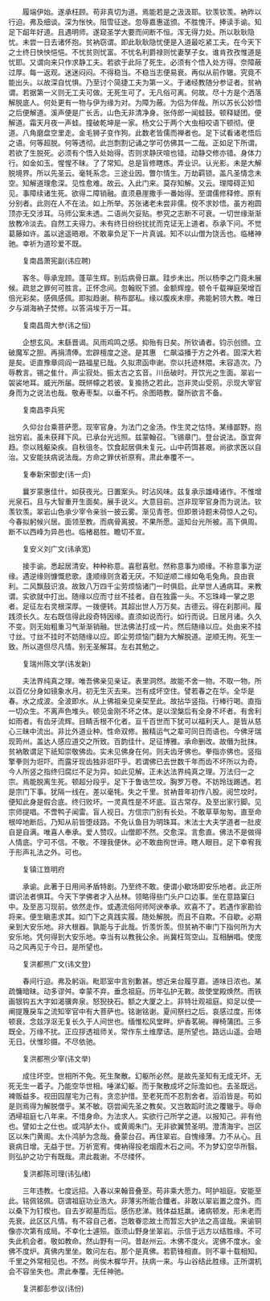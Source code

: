 <!-- { "loadSidebar": true } -->
　　履端伊始。遂承枉顾。苟非真切为道。焉能若是之汲汲耶。钦羡钦羡。衲昨以行迫。弗及细谈。深为怅怏。阻雪征途。忽辱嘉惠遥颁。不胜愧汗。捧读手谕。知足下龆年好道。且遇明师。遂窥圣学大要而间断不恒。浑无得力处。所以耿耿隐忧。未尝一日去诸怀抱。贫衲窃谓。即此耿耿隐忧便是入道最吃紧工夫。在今天下之士终日怏怏悒悒。不忧贫则忧富。不忧名利爵禄则忧妻孥子女。谁肯孜孜惟道是忧耶。又谓向来只作求静工夫。若欲于此际了死生。必须有个悟入处方得。奈障蔽过厚。每一返观。迷迷闷闷。不得稳当。不稳当志便易衰。再似从前作辙。究竟不能出头。以故深自忧惧。乃至讨个简捷工夫为第一义。于诸经教随分参证者。贫衲谓。若据第一义则无工夫可做。无死生可了。无凡俗可离。何故。尽十方是个洒落解脱底人。何处更有一物与伊为缘为对。为障为蔽。为侣为伴哉。所以苏长公妙悟之后便解道。溪声便是广长舌。山色无非清净身。张侍郎一闻蛙鼓。顿释疑团。便解道。霜天月夜一声蛙。撞破乾坤是一家。杨文公于两个大虫相咬语下顿彻。便道。八角磨盘空里走。金毛狮子变作狗。此数老皆儒而禅者也。足下试看诸老悟后之语。何等超脱。何等透彻。此岂剽割记诵之学可仿佛其一二哉。正如足下所谓。若欲了生脱死。必须有个悟入处始得。否则求静厌喧也错。动静交修亦错。身体力行。如金如玉。惺惺不昧。了了常知。总是盲修瞎炼。弄业识。认光影。未是大解脱境界。所以先圣云。毫牦系念。三途业因。瞥尔情生。万劫羁锁。盖凡圣情念未空。知解道理愈深。见性愈难。故云。入此门来。莫存知解。又云。理障碍正知见。事障续诸生死。欲得二障销融。直须悬崖撒手一番始得。至谓儒修释修。原有分别者。此则在人不在法。如上所举。苏张诸老未尝非儒。傥不求妙悟。虽方袍圆顶亦无交涉耳。马师公案未透。二语尚欠妥贴。参究之志断不可衰。一切世缘渐渐放教冷淡去。自然工夫得力。未有终日纷纷扰扰而克证无上道者。忝承下问。不觉葛藤如许。盖以途遥晤艰。不敢辜负足下一片真诚。知不以山僧为饶舌也。临楮神驰。幸祈为道珍爱不既。

　　复南昌萧宪副(讳应聘)

　　客冬。辱承宠顾。蓬荜生辉。别后病骨日羸。跬步未出。所以杨李之门竟未展候。疏怠之罪何可胜言。正怀念间。忽翰贶下颁。金额辉煌。顿令千载禅庭荣增百倍光彩矣。感佩感佩。即拟趋谢。稍布鄙私。缘以腹疾未瘳。弗能躬领大教。唯日夕与湖海衲子焚修。以答涓埃于万一耳。

　　复南昌周大参(讳之恒)

　　企想玄风。末繇晋谒。风雨鸡鸣之感。抑殆有日矣。所钦诵者。钧示创颁。立破魔军之胆。再捐清俸。宏辟檀度之途。是其惠　仁飙溢播于方之外者。固深大若是矣。讵直豫章闾阎一路福星已哉。久拟肃函申谢。奈以托迹林隈。未容造次。乃辱教言。锡之隹什。声尘寂处。振太古之玄音。川岳破时。开饮光之生面。翠岩一袈裟地耳。威光所届。既帡幪之若彼。复揄扬之若此。岂非灵山受莂。示现大宰官身而为之说法也哉。敬寿枣梨。以垂不朽。余图晤教。罄所欲言不备。

　　复南昌李兵宪

　　久仰台台乘菩萨愿。现宰官身。为法门之金汤。作生灵之怙恃。某缘鄙野。抱拙穷岩。虽未获拜下风。已承台光远照。兹蒙翰召。飞锡章门。登台说法。亟宜奔趋。奈以贱躯染疾。自秋徂冬。饮食起居俱未复元。山中药饵甚艰。尚欲求医以自治。又安能扶病说法哉。方命之罪伏祈原宥。肃此奉覆不一。

　　复奉新宋御史(讳一贞)

　　曩岁蒙惠佳什。如获夜光。日置案头。时沾风味。兹复承示雄峰诸作。不惟增光泉石。且与大智重开生面矣。展手说义。大意目前。岂非现宰官身而为说法。钦羡钦羡。翠岩山色承少宰令亲翁一披云雾。渐见青苍。但即景诗题未荷惊人之句。今春拟躬候兴居。面领至教。而病骨离披。不果所愿。遥知台光所被。高下俱周。断不以西峰为异邑也。临楮曷胜。瞻切不宣。

　　复安义刘广文(讳承宽)

　　接手谕。悉起居清安。种种称意。喜慰喜慰。然称意事为顺缘。不称意事为逆缘。遇逆缘则慷慨悲歌。逢顺缘则贪着无厌。不知逆顺二缘如龟毛兔角。良由衰利。二风飘鼓识浪。故致八万四千尘劳烦恼诸门一时俱启。此举世人通病耳。来教谓。实欲就中打出。随缘以应而寸丝不挂者。自在独露一头。不忘珠峰一掌之恩者。足征左右灵根深厚。一拨便转。其超出世人万万矣。古德云。得在刹那间。履践须长久。左右既信得此段奇特因缘。直须如说而行。如行而说。日居月诸。久久不变。则无始粗重习气渐渐销融。世法佛法打成一片。然后随缘以应。处由来不挂寸丝。寸丝不挂时不妨随缘以应。即尘劳烦恼门翻为大解脱道。逆顺无拘。死生一致。所以道但尽凡情。别无圣解耳。左右其勉之。

　　复瑞州陈文学(讳发新)

　　夫法界纯真之理。唯吾佛亲见亲证。表里洞然。故能不舍一物。不取一物。所以百亿分身如镜象水月。初无生灭去来。岂有成坏空住。譬若春之在华。全华是春。水之成波。全波即水。从上佛祖亲见亲契至此。故拈华竖指。行棒行喝。直指一切众生。不离声色堆头。顿见金刚不坏之体。是以涅槃后有全身不坏者。有舍利如雨者。有齿牙流辉。目睛舌根不化者。亘千百世而下犹可以福利天人。是皆从慈心三昧中流出。非比外道业种。性命双修。搬精运气之辈可同日而语也。今佛牙瑞现筠州。盖达人感应道交之所致。百韵佳什。足征博雅。承命删改。故僭为批抹。贫衲敢谓足下祇知崇敬佛齿。实未见佛身在何。则夫齿牙佛也。拳指亦佛也。竖指擎拳则为诳吓。而露牙现齿独非诳吓乎。若谓佛已去世数千年而齿不坏所以为奇。今人所竖之指终归腐烂不足为异。如此见解。正未达法界纯真之理。万法归一之宗。焉能脱离生死。顿超分段乎。足下于鲁诰竺坟。胸罗万卷。不妨玲珑踢透。若是宗门下事。犹隔一线在。差以毫牦。失之千里。贫衲昔年初作八股。阅竺坟时。便知此身是假合底。终归败坏。一灵真性是不坏底。亘古常存。及至出家行脚。见宗师提唱。不啻鸭子闻雷。盲人视日。方信宗门别有长处。不敢草草匆匆。直至命根啐地断后。乃知从前皆堕歧路。不免认鱼目为明珠耳。末法士大夫学道者一肚皮自是自满。唯喜人奉承。爱人赞叹。山僧即不然。交愈深。言愈直。佛法不是做得人情底。宁可不信。不敬。不理我便休。必不敢曲徇世谛。瞎人眼目。足下幸宥我于形声礼法之外。可也。

　　复镇江笪明府

　　承谕。此著于日用间矛盾特剧。乃至终不敢。便谓小歇场即安乐地者。此正所谓识法者惧耳。今天下学佛者才入丛林。领略得些门头户口边事。坐在意路窠臼中。及至恶习现前。依然走作。或遇流俗阿师阿谀奉承。欢喜不了。若遇作家勘验将来。便生瞋恚求其。如门下之真践实履。随处解脱。而且不自欺。不自歇。必期亲到大安乐地。非大根器。孰能与于此哉。忻羡忻羡。但贫衲不审门下指何所为大安乐地。凭何得到大安乐地。幸当有以教我公余。尚冀枉驾空山。互相酬唱。使庞马之风再见于今日。是所望也。

　　复洪都熊广文(讳文登)

　　春间行迫。弗及躬诣。毗耶室中言别歉甚。想近来台履亨嘉。道味日浓也。某疏慵暗昧。动多谬舛。幸蒙不弃。垂念祖庭。历年弘护无斁。故使堂殿焕然。而铁画银钩五大字如渴骥奔泉。怒猊抉石。额之大厦之上。非特壮观祖庭。抑足以使一阐提篾戾车之流知宰官中有大菩萨也。铭谢铭谢。夏间祭扫之后。哀感过度。形体顿衰。念兹浮沤无复长久于人间世也。缅惟松风堂畔。炉香茗碗。禅椅蒲团。三多既全。万缘不扰。正应拶透祖师关。常作东土维摩诘。是所望也。路远山遥。会晤无日。伏惟珍摄。不尽依驰。

　　复洪都熊少宰(讳文举)

　　成住坏空。世相所不免。死生聚散。幻躯所必然。是故先圣知有无成无坏。无死无生一着子。乃能空华世相。唾涕幻躯。而于聚散成坏之际澹如也。去圣既远。裨贩益多。视田园屋宅为己有。贪恋护惜。至老死而不忍割舍者。滔滔皆是。苟如是则焉得为解脱僧乎。某不敏。窃尝闻先圣之教矣。又岂敢蹈时流之覆辙乎。辱命洒埽祖庭七八年来。不惜身命。为法求人。实欲行己所学之道。以报知己。非有他也。譬如士之仕也。或鸿胪太仆。或黄阁朱门。无非欲翼赞圣明。澄清海宇。岂区区以朱门黄阁。太仆鸿胪为念哉。叠蒙台召。再住翠岩。自愧缘薄。力不从心。且衰病日增。无益于世。万祈宽宥。俾衲得投老烟霞木石之间。不为梦幻空华所翳。则弘护之功宁有既哉。肃此裁谢。不尽缕怀。

　　复洪都陈司理(讳弘绪)

　　三年违教。七度远招。入春以来翰音叠至。苟非乘大愿力。呵护祖庭。安能至此。铭佩铭佩。窃谓祖庭功业浩大。非薄劣所能合鑯者。非敢以翠岩置之度外。而以桑下为钉楔也。自去岁砌墓而后。感伤悲涕。贱体益尪羸。诸病顿发。形未老而先衰。此区区凡情。有不容自己者。岂敢眷恋故土而暂忘大护法之高谊哉。来谕铜像亦次第有成局。不幸化士遽殒。亟须山野身坐翠岩。示信于远方以结胜缘。不可失此机会者。敬如教命。然山野有一问。昔赵州云。木佛不度火。泥佛不度水。金佛不度炉。真佛内里坐。敢问左右。那个是真佛。若箭锋相直。则不辜十载相知。千里之外常相见也。不然。尚俟木樨华开。扶病一来。与山谷结此胜缘。正所谓机会不容坐失也。肃此奉覆。无任神驰。

　　复洪都彭参议(讳份)

